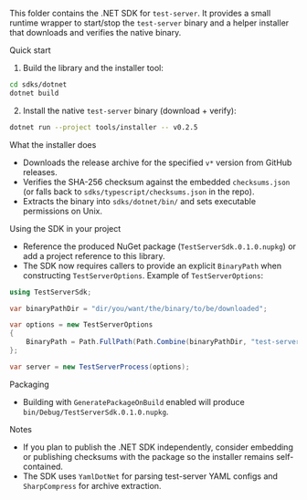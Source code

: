 This folder contains the .NET SDK for `test-server`. It provides a small runtime wrapper to start/stop the `test-server` binary and a helper installer that downloads and verifies the native binary.

Quick start
1. Build the library and the installer tool:

```bash
cd sdks/dotnet
dotnet build
```

2. Install the native `test-server` binary (download + verify):

```bash
dotnet run --project tools/installer -- v0.2.5
```

What the installer does
- Downloads the release archive for the specified `v*` version from GitHub releases.
- Verifies the SHA-256 checksum against the embedded `checksums.json` (or falls back to `sdks/typescript/checksums.json` in the repo).
- Extracts the binary into `sdks/dotnet/bin/` and sets executable permissions on Unix.

Using the SDK in your project
- Reference the produced NuGet package (`TestServerSdk.0.1.0.nupkg`) or add a project reference to this library.
- The SDK now requires callers to provide an explicit `BinaryPath` when constructing `TestServerOptions`. Example of `TestServerOptions`:

```csharp
using TestServerSdk;

var binaryPathDir = "dir/you/want/the/binary/to/be/downloaded";

var options = new TestServerOptions
{
    BinaryPath = Path.FullPath(Path.Combine(binaryPathDir, "test-server"))
};

var server = new TestServerProcess(options);
```

Packaging
- Building with `GeneratePackageOnBuild` enabled will produce `bin/Debug/TestServerSdk.0.1.0.nupkg`.

Notes
- If you plan to publish the .NET SDK independently, consider embedding or publishing checksums with the package so the installer remains self-contained.
- The SDK uses `YamlDotNet` for parsing test-server YAML configs and `SharpCompress` for archive extraction.

